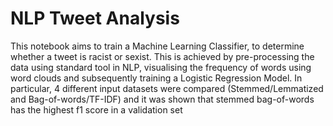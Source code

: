 # NLP Tweet Analysis
This notebook aims to train a Machine Learning Classifier, to determine whether a tweet is racist or sexist. This is achieved by pre-processing the data using standard tool in NLP, visualising the frequency of words using word clouds and subsequently training a Logistic Regression Model. In particular, 4 different input datasets were compared (Stemmed/Lemmatized and Bag-of-words/TF-IDF) and it was shown that stemmed bag-of-words has the highest f1 score in a validation set
